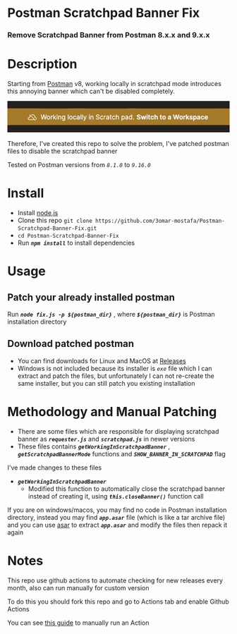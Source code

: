 # Postman Scratchpad Banner Fix
### Remove Scratchpad Banner from Postman 8.x.x and 9.x.x

# Description
Starting from [Postman](https://www.postman.com/) v8, working locally in scratchpad mode introduces this annoying banner which can't be disabled completely.

![Scratchpad Banner](screenshots/scratchpad-banner.png)

Therefore, I've created this repo to solve the problem, I've patched postman files to disable the scratchpad banner

Tested on Postman versions from *`8.1.0`* to *`9.16.0`*

# Install
* Install [node.js](https://nodejs.org/en/download/)
* Clone this repo `git clone https://github.com/3omar-mostafa/Postman-Scratchpad-Banner-Fix.git`
* `cd Postman-Scratchpad-Banner-Fix`
* Run ***`npm install`*** to install dependencies

# Usage
## Patch your already installed postman
Run ***`node fix.js -p ${postman_dir}`*** , where ***`${postman_dir}`*** is Postman installation directory

## Download patched postman
* You can find downloads for Linux and MacOS at [Releases](https://github.com/3omar-mostafa/Postman-Scratchpad-Banner-Fix/releases)
* Windows is not included because its installer is *`exe`* file which I can extract and patch the files, but unfortunately I can not re-create the same installer, but you can still patch you existing installation

# Methodology and Manual Patching
* There are some files which are responsible for displaying scratchpad banner as ***`requester.js`*** and ***`scratchpad.js`*** in newer versions
* These files contains ***`getWorkingInScratchpadBanner`*** , ***`getScratchpadBannerMode`*** functions and  ***`SHOW_BANNER_IN_SCRATCHPAD`*** flag

I've made changes to these files

* ***`getWorkingInScratchpadBanner`***
    * Modified this function to automatically close the scratchpad banner instead of creating it, using ***`this.closeBanner()`*** function call

If you are on windows/macos, you may find no code in Postman installation directory, instead you may find ***`app.asar`*** file (which is like a tar archive file) and you can use [asar](https://github.com/electron/asar#command-line-utility) to extract ***`app.asar`*** and modify the files then repack it again

# Notes
This repo use github actions to automate checking for new releases every month, also can run manually for custom version

To do this you should fork this repo and go to Actions tab and enable Github Actions

You can see [this guide](https://docs.github.com/en/actions/managing-workflow-runs/manually-running-a-workflow) to manually run an Action
